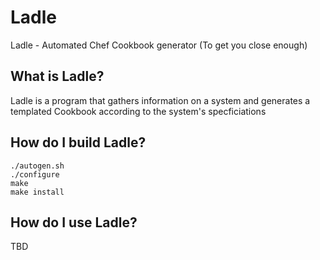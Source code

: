 # Ladle
Ladle - Automated Chef Cookbook generator (To get you close enough)

## What is Ladle?
Ladle is a program that gathers information on a system and generates a templated Cookbook according to the system's specficiations

## How do I build Ladle?
```
./autogen.sh
./configure
make
make install
```

## How do I use Ladle?
TBD
